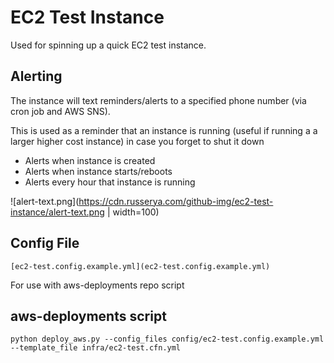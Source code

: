 # EC2 Test Instance

Used for spinning up a quick EC2 test instance. 

## Alerting

The instance will text reminders/alerts to a specified phone number (via cron job and AWS SNS).  

This is used as a reminder that an instance is running (useful if running a a larger higher cost instance) in case you forget to shut it down  

  * Alerts when instance is created  
  * Alerts when instance starts/reboots  
  * Alerts every hour that instance is running  
    
![alert-text.png](https://cdn.russerya.com/github-img/ec2-test-instance/alert-text.png | width=100)  

## Config File  

`[ec2-test.config.example.yml](ec2-test.config.example.yml)`

For use with aws-deployments repo script

## aws-deployments script

`python deploy_aws.py --config_files config/ec2-test.config.example.yml --template_file infra/ec2-test.cfn.yml`

